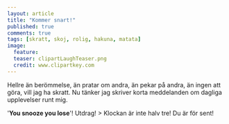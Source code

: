 ```yaml
---
layout: article
title: "Kommer snart!"
published: true
comments: true
tags: [skratt, skoj, rolig, hakuna, matata]
image:
  feature:
  teaser: clipartLaughTeaser.png
  credit: www.clipartkey.com
---
```


Hellre än berömmelse, än pratar om andra, än pekar på andra, än ingen att göra, vill jag ha skratt. Nu tänker jag skriver korta meddelanden om dagliga upplevelser runt mig.

'**You snooze you lose**'!
Utdrag! > Klockan är inte halv tre! Du är för sent!
